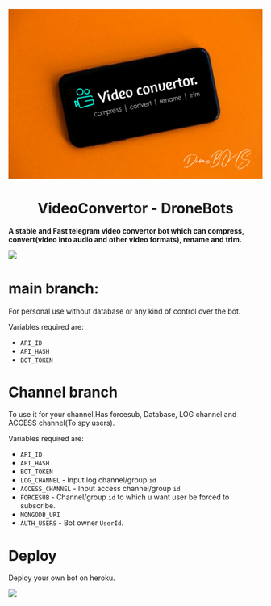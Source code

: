 <p align="center">
  <img src="./LOCAL/20211215_165751.jpg" alt="VideoConvertor poster">
</p>
<h1 align="center">
  <b>VideoConvertor - DroneBots</b>
</h1>

<b>A stable and Fast telegram video convertor bot which can compress, convert(video into audio and other video formats), rename and trim.</b>   


<p><a href="https://heroku.com/deploy"> <img src="https://img.shields.io/badge/Telegram-Join%20Telegram%20Group-blueViolet?style=for-the-badge&logo=telegram" width="200""/></a></p>

# main branch:
For personal use without database or any kind of control over the bot.
  
Variables required are:
* `API_ID`
* `API_HASH`
* `BOT_TOKEN`

# Channel branch
To use it for your channel,Has forcesub, Database, LOG channel and ACCESS channel(To spy users).
  
Variables required are:
* `API_ID`
* `API_HASH`
* `BOT_TOKEN`
* `LOG_CHANNEL` - Input log channel/group `id`
* `ACCESS_CHANNEL` - Input access channel/group `id`
* `FORCESUB` - Channel/group `id` to which u want user be forced to subscribe.
* `MONGODB_URI`
* `AUTH_USERS` - Bot owner `UserId`.

# Deploy

Deploy your own bot on heroku.

<p><a href="https://heroku.com/deploy"> <img src="https://img.shields.io/badge/Deploy%20To%20Heroku-black?style=for-the-badge&logo=heroku" width="150""/></a></p>
